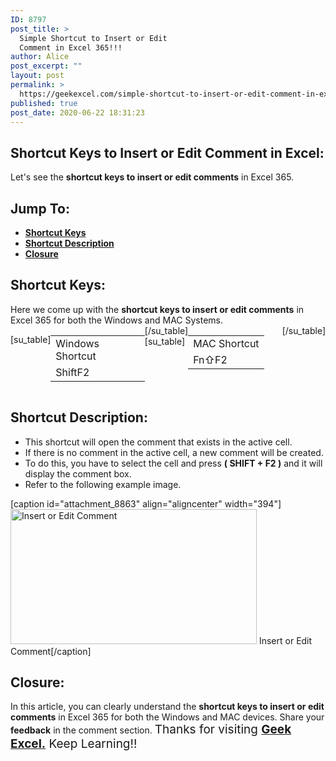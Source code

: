 ```yaml
---
ID: 8797
post_title: >
  Simple Shortcut to Insert or Edit
  Comment in Excel 365!!!
author: Alice
post_excerpt: ""
layout: post
permalink: >
  https://geekexcel.com/simple-shortcut-to-insert-or-edit-comment-in-excel-365/
published: true
post_date: 2020-06-22 18:31:23
---
```

<h2>Shortcut Keys to Insert or Edit Comment in Excel:</h2>
Let's see the <strong>shortcut keys to insert or edit comments</strong> in Excel 365.
<h2>Jump To:</h2>
<ul>
 	<li><strong><a href="#1">Shortcut Keys</a></strong></li>
 	<li><strong><a href="#2">Shortcut Description</a></strong></li>
 	<li><strong><a href="#3">Closure</a></strong></li>
</ul>
<h2 id="1">Shortcut Keys:</h2>
Here we come up with the <strong>shortcut keys to insert or edit comments</strong> in Excel 365 for both the Windows and MAC Systems.
<div style="display: flex;">

[su_table]
<table>
<tbody>
<tr>
<td>Windows Shortcut</td>
</tr>
<tr>
<td style="display: flex;"><span class="key-flex"><span class="win-key" style="width: 120px;"><span class="custom-span-key">Shift</span></span></span><span class="key-flex"><span class="win-key"><span class="custom-span-key">F2</span></span></span></td>
</tr>
</tbody>
</table>
[/su_table]
[su_table]
<table style="float: right;">
<tbody>
<tr>
<td>MAC Shortcut</td>
</tr>
<tr>
<td style="display: flex;"><span class="key-flex"><span class="mac-key"><span class="custom-span-key">Fn</span></span></span><span class="key-flex"><span class="mac-key"><span class="custom-span-key">⇧</span></span></span><span class="key-flex"><span class="mac-key"><span class="custom-span-key">F2</span></span></span></td>
</tr>
</tbody>
</table>
[/su_table]

</div>
<h2 id="2">Shortcut Description:</h2>
<ul>
 	<li>This shortcut will open the comment that exists in the active cell.</li>
 	<li>If there is no comment in the active cell, a new comment will be created.</li>
 	<li>To do this, you have to select the cell and press <strong>( SHIFT + F2 )</strong> and it will display the comment box.</li>
 	<li>Refer to the following example image.</li>
</ul>
[caption id="attachment_8863" align="aligncenter" width="394"]<img class="size-full wp-image-8863" src="https://geekexcel.com/wp-content/uploads/2020/06/Screenshot_8-1.png" alt="Insert or Edit Comment" width="394" height="216" /> Insert or Edit Comment[/caption]
<h2 id="3">Closure:</h2>
In this article, you can clearly understand the <strong>shortcut keys to insert or edit comments</strong> in Excel 365 for both the Windows and MAC devices. Share your <strong>feedback</strong> in the comment section. <span style="font-size: 19px;">Thanks for visiting <strong><a href="https://geekexcel.com/">Geek Excel.</a></strong> Keep Learning!!</span>